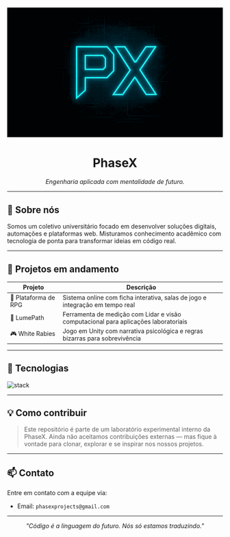 <p align="center">
  <img src="https://github.com/Phasex-arch/Phasex-arch/blob/main/phasex_banner_smooth_loop.gif" width="1000" alt="PhaseX Logo"/>
</p>

<h1 align="center">
  <strong>PhaseX</strong>
</h1>

<p align="center">
  <i>Engenharia aplicada com mentalidade de futuro.</i>
</p>

---

## 🧪 Sobre nós

Somos um coletivo universitário focado em desenvolver soluções digitais, automações e plataformas web. Misturamos conhecimento acadêmico com tecnologia de ponta para transformar ideias em código real.

---

## 🚧 Projetos em andamento

| Projeto       | Descrição                                                                 |
|--------------|---------------------------------------------------------------------------|
| 🧙 Plataforma de RPG | Sistema online com ficha interativa, salas de jogo e integração em tempo real |
| 🤖 LumePath       | Ferramenta de medição com Lidar e visão computacional para aplicações laboratoriais |
| 🎮 White Rabies    | Jogo em Unity com narrativa psicológica e regras bizarras para sobrevivência     |

---

## 🧰 Tecnologias

<div style="display: flex; gap: 10px; flex-wrap: wrap;">
  <img src="https://skillicons.dev/icons?i=java,go,js,py,nodejs,unity,git,github,docker,mongodb" alt="stack"/>
</div>

---

## 💡 Como contribuir

> Este repositório é parte de um laboratório experimental interno da PhaseX. Ainda não aceitamos contribuições externas — mas fique à vontade para clonar, explorar e se inspirar nos nossos projetos.

---

## 📫 Contato

Entre em contato com a equipe via:
- Email: `phasexprojects@gmail.com`

---

<p align="center">
  <i>"Código é a linguagem do futuro. Nós só estamos traduzindo."</i>
</p>
